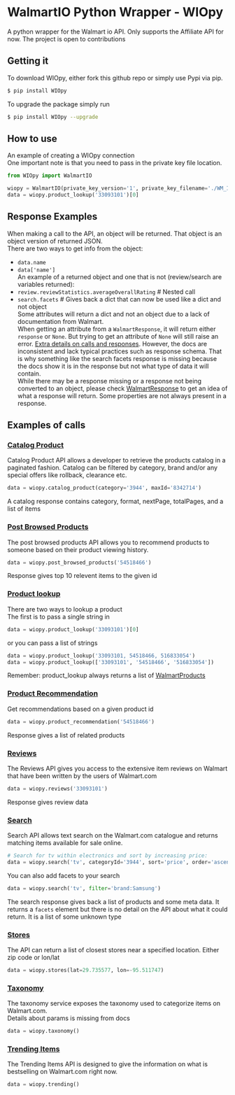 # WalmartIO Python Wrapper - WIOpy

A python wrapper for the Walmart io API. Only supports the Affiliate API for now. The project is open to contributions 

## Getting it

To download WIOpy, either fork this github repo or simply use Pypi via pip.
```sh
$ pip install WIOpy
```  
To upgrade the package simply run  
```sh
$ pip install WIOpy --upgrade
```  

## How to use  
An example of creating a WIOpy connection   
One important note is that you need to pass in the private key file location.  
```py
from WIOpy import WalmartIO

wiopy = WalmartIO(private_key_version='1', private_key_filename='./WM_IO_private_key.pem', consumer_id='XXXXXXXX-XXXX-XXXX-XXXX-XXXXXXXXXXXX')
data = wiopy.product_lookup('33093101')[0]
```  

## Response Examples
When making a call to the API, an object will be returned. That object is an object version of returned JSON.  
There are two ways to get info from the object:
 - `data.name`  
 - `data['name']`  
An example of a returned object and one that is not (review/search are variables returned):
 - `review.reviewStatistics.averageOverallRating` # Nested call
 - `search.facets` # Gives back a dict that can now be used like a dict and not object  
Some attributes will return a dict and not an object due to a lack of documentation from Walmart.  
When getting an attribute from a `WalmartResponse`, it will return either `response` or `None`\. But trying to get an attribute of `None` will still raise an error.
[Extra details on calls and responses](walmart.io/docs). However, the docs are inconsistent and lack typical practices such as response schema. That is why something like the search facets response is missing because the docs show it is in the response but not what type of data it will contain.  
While there may be a response missing or a response not being converted to an object, please check [WalmartResponse](./wiopy/WalmartResponse.py) to get an idea of what a response will return. Some properties are not always present in a response.  


## Examples of calls

### [Catalog Product](https://walmart.io/docs/affiliate/paginated-items)
Catalog Product API allows a developer to retrieve the products catalog in a paginated fashion. Catalog can be filtered by category, brand and/or any special offers like rollback, clearance etc.
```py
data = wiopy.catalog_product(category='3944', maxId='8342714')
```
A catalog response contains category, format, nextPage, totalPages, and a list of items


### [Post Browsed Products](https://walmart.io/docs/affiliate/post-browsed-products)
The post browsed products API allows you to recommend products to someone based on their product viewing history.
```py
data = wiopy.post_browsed_products('54518466')
```
Response gives top 10 relevent items to the given id


### [Product lookup](https://walmart.io/docs/affiliate/product-lookup)
There are two ways to lookup a product   
The first is to pass a single string in
```py
data = wiopy.product_lookup('33093101')[0]
```
or you can pass a list of strings
```py
data = wiopy.product_lookup('33093101, 54518466, 516833054')
data = wiopy.product_lookup(['33093101', '54518466', '516833054'])
```
Remember: product_lookup always returns a list of [WalmartProducts](https://walmart.io/docs/affiliate/item_response_groups)


### [Product Recommendation](https://walmart.io/docs/affiliate/product-recommendation)
Get recommendations based on a given product id
```py
data = wiopy.product_recommendation('54518466')
```
Response gives a list of related products


### [Reviews](https://walmart.io/docs/affiliate/reviews)
The Reviews API gives you access to the extensive item reviews on Walmart that have been written by the users of Walmart.com
```py
data = wiopy.reviews('33093101')
```
Response gives review data


### [Search](https://walmart.io/docs/affiliate/search)
Search API allows text search on the Walmart.com catalogue and returns matching items available for sale online.
```py
# Search for tv within electronics and sort by increasing price:
data = wiopy.search('tv', categoryId='3944', sort='price', order='ascending')
```
You can also add facets to your search
```py
data = wiopy.search('tv', filter='brand:Samsung')
```
The search response gives back a list of products and some meta data. It returns a `facets` element but there is no detail on the API about what it could return. It is a list of some unknown type


### [Stores](https://walmart.io/docs/affiliate/stores)
The API can return a list of closest stores near a specified location. Either zip code or lon/lat  
```py
data = wiopy.stores(lat=29.735577, lon=-95.511747)
```


### [Taxonomy](https://walmart.io/docs/affiliate/taxonomy)
The taxonomy service exposes the taxonomy used to categorize items on Walmart.com.  
Details about params is missing from docs
```py
data = wiopy.taxonomy()
```


### [Trending Items](https://walmart.io/docs/affiliate/trending-items)
The Trending Items API is designed to give the information on what is bestselling on Walmart.com right now.
```py
data = wiopy.trending()
```

